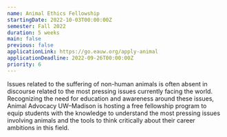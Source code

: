 ```yaml
---
name: Animal Ethics Fellowship
startingDate: 2022-10-03T00:00:00Z
semester: Fall 2022
duration: 5 weeks
main: false
previous: false
applicationLink: https://go.eauw.org/apply-animal
applicationDeadline: 2022-09-26T00:00:00Z
priority: 6
---
```


Issues related to the suffering of non-human animals is often absent in discourse related to the most pressing issues currently facing the world. Recognizing the need for education and awareness around these issues, Animal Advocacy UW–Madison is hosting a free fellowship program to equip students with the knowledge to understand the most pressing issues involving animals and the tools to think critically about their career ambitions in this field.
